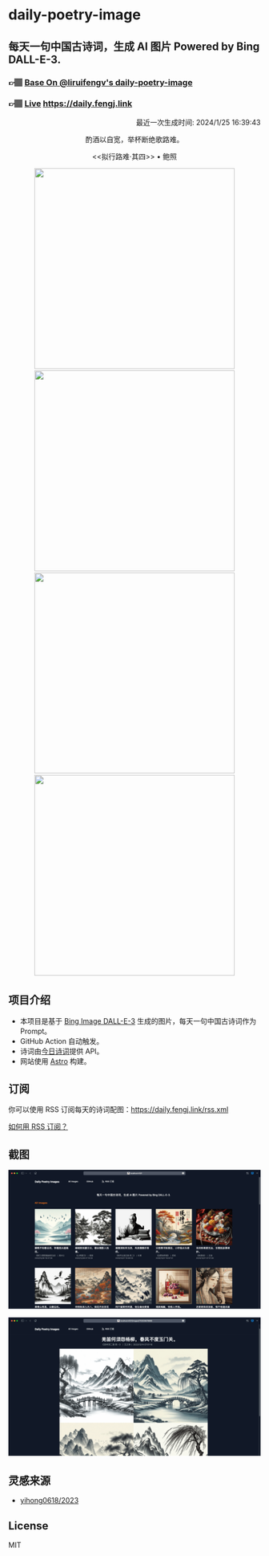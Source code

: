 
# daily-poetry-image

## 每天一句中国古诗词，生成 AI 图片 Powered by Bing DALL-E-3.

### 👉🏽 [Base On @liruifengv's daily-poetry-image](https://github.com/liruifengv/daily-poetry-image)

### 👉🏽 [Live](https://daily.fengj.link) https://daily.fengj.link

<p align="right">
  最近一次生成时间: 2024/1/25 16:39:43
</p>
<p align="center">
酌酒以自宽，举杯断绝歌路难。
</p>
<p align="center">
<<拟行路难·其四>> • 鲍照
</p>
<p align="center">
<img src="https://tse4.mm.bing.net/th/id/OIG.BDtfFu11CV_NmhOnSiD3" height="400" width="400" />
<img src="https://tse4.mm.bing.net/th/id/OIG..zqH26QMc1rzy3oEes2m" height="400" width="400" />
<img src="https://tse2.mm.bing.net/th/id/OIG.fgg8Qi7V4XclzQu532bd" height="400" width="400" />
<img src="https://tse4.mm.bing.net/th/id/OIG.hezJBeodoH84q4F05.19" height="400" width="400" />
</p>

## 项目介绍

-   本项目是基于 [Bing Image DALL-E-3](https://www.bing.com/images/create) 生成的图片，每天一句中国古诗词作为 Prompt。
-   GitHub Action 自动触发。
-   诗词由[今日诗词](https://www.jinrishici.com/)提供 API。
-   网站使用 [Astro](https://astro.build) 构建。

## 订阅

你可以使用 RSS 订阅每天的诗词配图：https://daily.fengj.link/rss.xml

[如何用 RSS 订阅？](https://zhuanlan.zhihu.com/p/55026716)

## 截图

![图片列表](./screenshots/Snipaste_2023-12-28_21-00-26.png)

![图片详情](./screenshots/Snipaste_2023-12-28_21-00-53.png)

## 灵感来源

-   [yihong0618/2023](https://github.com/yihong0618/2023)

## License

MIT
